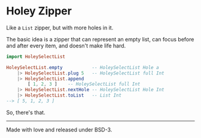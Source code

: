 # Holey Zipper

Like a `List` zipper, but with more holes in it.

The basic idea is a zipper that can represent an empty list, can focus before 
and after every item, and doesn't make life hard.

```elm
import HoleySelectList

HoleySelectList.empty           -- HoleySelectList Hole a
    |> HoleySelectList.plug 5   -- HoleySelectList full Int
    |> HoleySelectList.append
        [ 1, 2, 3 ]    -- HoleySelectList full Int
    |> HoleySelectList.nextHole -- HoleySelectList Hole Int
    |> HoleySelectList.toList   -- List Int
--> [ 5, 1, 2, 3 ]
```

So, there's that.

---

Made with love and released under BSD-3.
